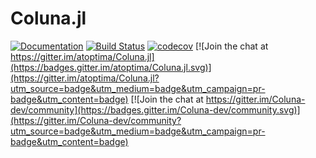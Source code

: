 
# Coluna.jl

[![Documentation](https://img.shields.io/badge/docs-latest-blue.svg)](https://atoptima.github.io/Coluna.jl/latest)
[![Build Status](https://travis-ci.org/atoptima/Coluna.jl.svg?branch=master)](https://travis-ci.org/atoptima/Coluna.jl)
[![codecov](https://codecov.io/gh/atoptima/Coluna.jl/branch/master/graph/badge.svg)](https://codecov.io/gh/atoptima/Coluna.jl)
[![Join the chat at https://gitter.im/atoptima/Coluna.jl](https://badges.gitter.im/atoptima/Coluna.jl.svg)](https://gitter.im/atoptima/Coluna.jl?utm_source=badge&utm_medium=badge&utm_campaign=pr-badge&utm_content=badge) [![Join the chat at https://gitter.im/Coluna-dev/community](https://badges.gitter.im/Coluna-dev/community.svg)](https://gitter.im/Coluna-dev/community?utm_source=badge&utm_medium=badge&utm_campaign=pr-badge&utm_content=badge)
